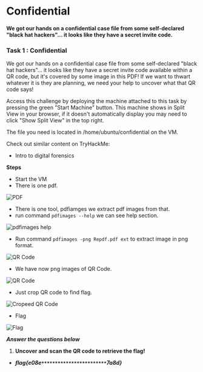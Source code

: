 # Confidential

#### We got our hands on a confidential case file from some self-declared "black hat hackers"... it looks like they have a secret invite code.


### Task 1 : Confidential 

We got our hands on a confidential case file from some self-declared "black hat hackers"... it looks like they have a secret invite code available within a QR code, but it's covered by some image in this PDF! If we want to thwart whatever it is they are planning, we need your help to uncover what that QR code says!


Access this challenge by deploying the machine attached to this task by pressing the green "Start Machine" button. This machine shows in Split View in your browser, if it doesn't automatically display you may need to click "Show Split View" in the top right.

The file you need is located in /home/ubuntu/confidential on the VM.


Check out similar content on TryHackMe:

- Intro to digital forensics

**Steps**

- Start the VM
- There is one pdf.

![PDF](https://github.com/vrbait1107/CTF_WRITEUPS/blob/main/TryHackMe/images/Confidential/Picture-1.png)

- There is one tool, pdfiamges we extract pdf images from that.
- run command `pdfimages --help` we can see help section.
  
![pdfimages help](https://github.com/vrbait1107/CTF_WRITEUPS/blob/main/TryHackMe/images/Confidential/Picture-2.png)

- Run command `pdfimages -png Repdf.pdf ext` to extract image in png format.
  
![QR Code](https://github.com/vrbait1107/CTF_WRITEUPS/blob/main/TryHackMe/images/Confidential/Picture-3.png)

- We have now png images of QR Code.
  
![QR Code](https://github.com/vrbait1107/CTF_WRITEUPS/blob/main/TryHackMe/images/Confidential/Picture-4.png)

- Just crop QR code to find flag.
  
![Cropeed QR Code](https://github.com/vrbait1107/CTF_WRITEUPS/blob/main/TryHackMe/images/Confidential/Picture-5.png)

- Flag

![Flag](https://github.com/vrbait1107/CTF_WRITEUPS/blob/main/TryHackMe/images/Confidential/Picture-6.png)



**_Answer the questions below_**

1. **Uncover and scan the QR code to retrieve the flag!**

- **_flag{e08e`************************`7a8d}_**